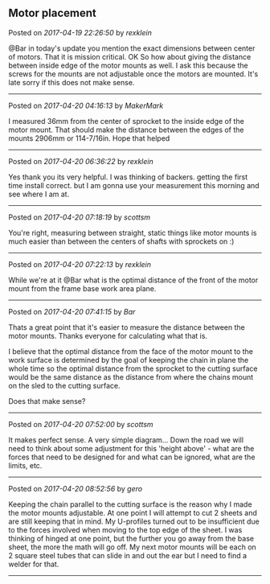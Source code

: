 ## Motor placement
Posted on *2017-04-19 22:26:50* by *rexklein*

@Bar in today's update you mention the exact dimensions between center of motors.  That it is mission critical. OK So how about giving the distance between inside edge of the motor mounts as well. I ask this because the screws for the mounts are not adjustable once the motors are mounted. It's late sorry if this does not make sense.

---

Posted on *2017-04-20 04:16:13* by *MakerMark*

I measured 36mm from the center of sprocket to the inside edge of the motor mount. That should make the distance between the edges of the mounts 2906mm or 114-7/16in. Hope that helped

---

Posted on *2017-04-20 06:36:22* by *rexklein*

Yes thank you its very helpful. I was thinking of backers. getting the first time install correct. but I am gonna use your measurement this morning and see where I am at.

---

Posted on *2017-04-20 07:18:19* by *scottsm*

You're right, measuring between straight, static things like motor mounts is much easier than between the centers of shafts with sprockets on :)

---

Posted on *2017-04-20 07:22:13* by *rexklein*

While we're at it @Bar what is the optimal distance of the front of the motor mount from the frame base work area plane.

---

Posted on *2017-04-20 07:41:15* by *Bar*

Thats a great point that it's easier to measure the distance between the motor mounts. Thanks everyone for calculating what that is.

 I believe that the optimal distance from the face of the motor mount to the work surface is determined by the goal of keeping the chain in plane the whole time so the optimal distance from the sprocket to the cutting surface would be the same distance as the distance from where the chains mount on the sled to the cutting surface.

Does that make sense?

---

Posted on *2017-04-20 07:52:00* by *scottsm*

It makes perfect sense. A very simple diagram... Down the road we will need to think about some adjustment for this 'height above' - what are the forces that need to be designed for and what can be ignored, what are the limits, etc.

---

Posted on *2017-04-20 08:52:56* by *gero*

Keeping the chain parallel to the cutting surface is the reason why I made the motor mounts adjustable. At one point I will attempt to cut 2 sheets and are still keeping that in mind. My U-profiles turned out to be insufficient due to the forces involved when moving to the top edge of the sheet. I was thinking of hinged at one point, but the further you go away from the base sheet, the more the math will go off. My next motor mounts will be each on 2 square steel tubes that can slide in and out the ear but I need to find a welder for that.

---

